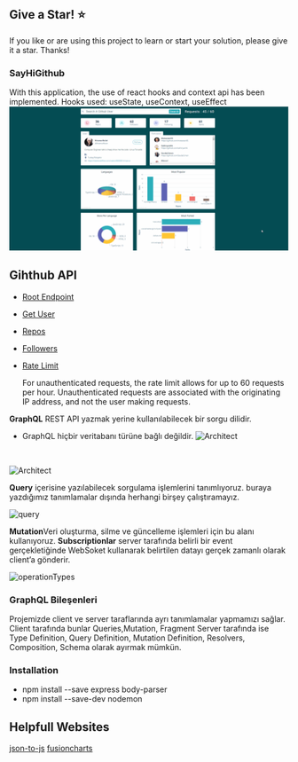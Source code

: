 ## Give a Star! :star:
If you like or are using this project to learn or start your solution, please give it a star. Thanks!

### SayHiGithub
With this application, the use of react hooks and context api has been implemented. Hooks used: useState, useContext, useEffect
![SayHiGithub](https://github.com/NisanurBulut/SayHiCode/blob/master/Trailers/Trailer_SayHiCode.gif)

## Gihthub API

- [Root Endpoint](https://api.github.com)
- [Get User](https://api.github.com/users/nisanurbulut)
- [Repos](https://api.github.com/users/nisanurbulut/repos?per_page=100)
- [Followers](https://api.github.com/users/nisanurbulut/followers)
- [Rate Limit](https://api.github.com/rate_limit)

  For unauthenticated requests, the rate limit allows for up to 60 requests per hour. Unauthenticated requests are associated with the originating IP address, and not the user making requests.

<b>GraphQL</b> REST API yazmak yerine kullanılabilecek bir sorgu dilidir.

- GraphQL hiçbir veritabanı türüne bağlı değildir.
![Architect](https://github.com/NisanurBulut/SayHiCode/blob/master/Trailers/sayHiGraphQL/images/architect.png)
<br>

![Architect](https://github.com/NisanurBulut/SayHiCode/blob/master/Trailers/sayHiGraphQL/images/restApiLimits.png)
<br>

<b>Query</b> içerisine yazılabilecek sorgulama işlemlerini tanımlıyoruz. buraya yazdığımız tanımlamalar dışında herhangi birşey çalıştıramayız.

![query](https://github.com/NisanurBulut/SayHiCode/blob/master/Trailers/sayHiGraphQL/images/query.png)
<br>

<b>Mutation</b>Veri oluşturma, silme ve güncelleme işlemleri için bu alanı kullanıyoruz.
<b>Subscriptionlar</b> server tarafında belirli bir event gerçekletiğinde WebSoket kullanarak belirtilen datayı gerçek zamanlı olarak client’a gönderir.

![operationTypes](https://github.com/NisanurBulut/SayHiCode/blob/master/Trailers/sayHiGraphQL/images/operationTypes.png)

### GraphQL Bileşenleri
Projemizde client ve server taraflarında ayrı tanımlamalar yapmamızı sağlar. Client tarafında bunlar Queries,Mutation, Fragment
Server tarafında ise Type Definition, Query Definition, Mutation Definition, Resolvers, Composition, Schema olarak ayırmak mümkün.

### Installation
- npm install --save express body-parser
- npm install --save-dev nodemon

## Helpfull Websites
  [json-to-js](https://www.convertonline.io/convert/json-to-js) [fusioncharts](https://www.fusioncharts.com/)